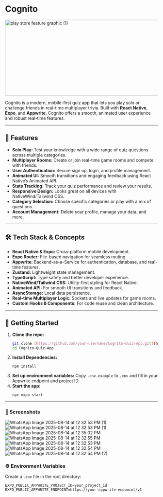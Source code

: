 # Cognito
<img width="512" height="250" alt="play store feature graphic (1)" src="https://github.com/user-attachments/assets/4266c3c3-b97d-4baa-bc89-9674cb3ae7e7" />


Cognito is a modern, mobile-first quiz app that lets you play solo or challenge friends in real-time multiplayer trivia. Built with **React Native**, **Expo**, and **Appwrite**, Cognito offers a smooth, animated user experience and robust real-time features.

---

## 🚀 Features

-   **Solo Play:** Test your knowledge with a wide range of quiz questions across multiple categories.
-   **Multiplayer Rooms:** Create or join real-time game rooms and compete with friends.
-   **User Authentication:** Secure sign up, login, and profile management.
-   **Animated UI:** Smooth transitions and engaging feedback using React Native’s Animated API.
-   **Stats Tracking:** Track your quiz performance and review your results.
-   **Responsive Design:** Looks great on all devices with NativeWind/Tailwind CSS.
-   **Category Selection:** Choose specific categories or play with a mix of questions.
-   **Account Management:** Delete your profile, manage your data, and more.

---

## 🛠️ Tech Stack & Concepts

-   **React Native & Expo:** Cross-platform mobile development.
-   **Expo Router:** File-based navigation for seamless routing.
-   **Appwrite:** Backend-as-a-Service for authentication, database, and real-time features.
-   **Zustand:** Lightweight state management.
-   **TypeScript:** Type safety and better developer experience.
-   **NativeWind/Tailwind CSS:** Utility-first styling for React Native.
-   **Animated API:** For smooth UI transitions and feedback.
-   **AsyncStorage:** Local data persistence.
-   **Real-time Multiplayer Logic:** Sockets and live updates for game rooms.
-   **Custom Hooks & Components:** For code reuse and clean architecture.

---

## 📲 Getting Started

1.  **Clone the repo:**
    ```bash
    git clone [https://github.com/your-username/Cognito-Quiz-App.git](https://github.com/your-username/Cognito-Quiz-App.git)
    cd Cognito-Quiz-App
    ```
2.  **Install Dependencies:**
    ```bash
    npm install
    ```
3.  **Set up environment variables:**
    Copy `.env.example` to `.env` and fill in your Appwrite endpoint and project ID.
4.  **Start the app:**
    ```bash
    npx expo start
    ```

---

### 📸 Screenshots

![WhatsApp Image 2025-08-14 at 12 32 53 PM (1)](https://github.com/user-attachments/assets/2784c04c-11a1-4ef1-b772-3111d101d375)
![WhatsApp Image 2025-08-14 at 12 32 53 PM (1)](https://github.com/user-attachments/assets/490da2be-b9d3-4e12-bb39-18a5b4def1df)
![WhatsApp Image 2025-08-14 at 12 35 02 PM](https://github.com/user-attachments/assets/827c2aee-5f7f-4a21-be2e-a374dc9b67d3)
![WhatsApp Image 2025-08-14 at 12 32 55 PM](https://github.com/user-attachments/assets/98b583f2-bc24-4112-a7e9-ef97e6fd6bd0)
![WhatsApp Image 2025-08-14 at 12 32 53 PM](https://github.com/user-attachments/assets/3eab66f6-498e-47db-8ec3-40a95fbe4572)
![WhatsApp Image 2025-08-14 at 12 32 54 PM](https://github.com/user-attachments/assets/d5049c12-b42e-4c90-b17b-eae0affe7fc3)
![WhatsApp Image 2025-08-14 at 12 32 54 PM (2)](https://github.com/user-attachments/assets/7a2c361b-4e54-4ec0-bcef-ab9e8a624a5c)




### ⚙️ Environment Variables

Create a `.env` file in the root directory:

```env
EXPO_PUBLIC_APPWRITE_PROJECT_ID=your_project_id
EXPO_PUBLIC_APPWRITE_ENDPOINT=https://your-appwrite-endpoint/v1

